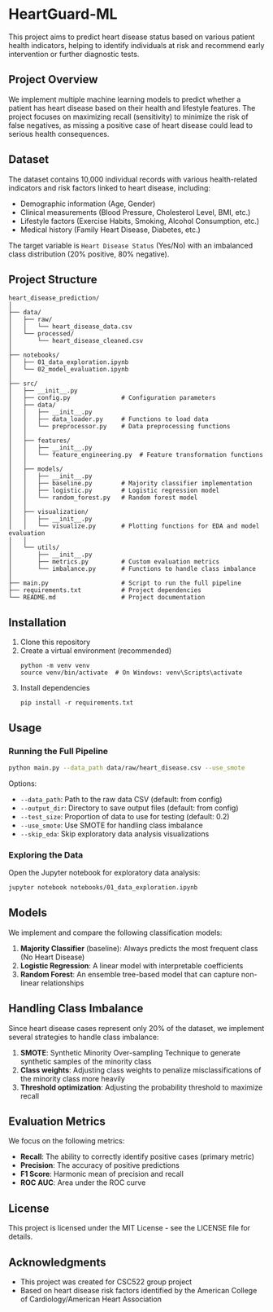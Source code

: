 # HeartGuard-ML

This project aims to predict heart disease status based on various patient health indicators, helping to identify individuals at risk and recommend early intervention or further diagnostic tests.

## Project Overview

We implement multiple machine learning models to predict whether a patient has heart disease based on their health and lifestyle features. The project focuses on maximizing recall (sensitivity) to minimize the risk of false negatives, as missing a positive case of heart disease could lead to serious health consequences.

## Dataset

The dataset contains 10,000 individual records with various health-related indicators and risk factors linked to heart disease, including:

- Demographic information (Age, Gender)
- Clinical measurements (Blood Pressure, Cholesterol Level, BMI, etc.)
- Lifestyle factors (Exercise Habits, Smoking, Alcohol Consumption, etc.)
- Medical history (Family Heart Disease, Diabetes, etc.)

The target variable is `Heart Disease Status` (Yes/No) with an imbalanced class distribution (20% positive, 80% negative).

## Project Structure

```
heart_disease_prediction/
│
├── data/
│   ├── raw/
│   │   └── heart_disease_data.csv
│   └── processed/
│       └── heart_disease_cleaned.csv
│
├── notebooks/
│   ├── 01_data_exploration.ipynb
│   └── 02_model_evaluation.ipynb
│
├── src/
│   ├── __init__.py
│   ├── config.py              # Configuration parameters
│   ├── data/
│   │   ├── __init__.py
│   │   ├── data_loader.py     # Functions to load data
│   │   └── preprocessor.py    # Data preprocessing functions
│   │
│   ├── features/
│   │   ├── __init__.py
│   │   └── feature_engineering.py  # Feature transformation functions
│   │
│   ├── models/
│   │   ├── __init__.py
│   │   ├── baseline.py        # Majority classifier implementation
│   │   ├── logistic.py        # Logistic regression model
│   │   └── random_forest.py   # Random forest model
│   │
│   ├── visualization/
│   │   ├── __init__.py
│   │   └── visualize.py       # Plotting functions for EDA and model evaluation
│   │
│   └── utils/
│       ├── __init__.py
│       ├── metrics.py         # Custom evaluation metrics
│       └── imbalance.py       # Functions to handle class imbalance
│
├── main.py                    # Script to run the full pipeline
├── requirements.txt           # Project dependencies
└── README.md                  # Project documentation
```

## Installation

1. Clone this repository
2. Create a virtual environment (recommended)
   ```
   python -m venv venv
   source venv/bin/activate  # On Windows: venv\Scripts\activate
   ```
3. Install dependencies
   ```
   pip install -r requirements.txt
   ```

## Usage

### Running the Full Pipeline

```bash
python main.py --data_path data/raw/heart_disease.csv --use_smote
```

Options:
- `--data_path`: Path to the raw data CSV (default: from config)
- `--output_dir`: Directory to save output files (default: from config)
- `--test_size`: Proportion of data to use for testing (default: 0.2)
- `--use_smote`: Use SMOTE for handling class imbalance
- `--skip_eda`: Skip exploratory data analysis visualizations

### Exploring the Data

Open the Jupyter notebook for exploratory data analysis:
```bash
jupyter notebook notebooks/01_data_exploration.ipynb
```

## Models

We implement and compare the following classification models:

1. **Majority Classifier** (baseline): Always predicts the most frequent class (No Heart Disease)
2. **Logistic Regression**: A linear model with interpretable coefficients
3. **Random Forest**: An ensemble tree-based model that can capture non-linear relationships

## Handling Class Imbalance

Since heart disease cases represent only 20% of the dataset, we implement several strategies to handle class imbalance:

1. **SMOTE**: Synthetic Minority Over-sampling Technique to generate synthetic samples of the minority class
2. **Class weights**: Adjusting class weights to penalize misclassifications of the minority class more heavily
3. **Threshold optimization**: Adjusting the probability threshold to maximize recall

## Evaluation Metrics

We focus on the following metrics:

- **Recall**: The ability to correctly identify positive cases (primary metric)
- **Precision**: The accuracy of positive predictions
- **F1 Score**: Harmonic mean of precision and recall
- **ROC AUC**: Area under the ROC curve

## License

This project is licensed under the MIT License - see the LICENSE file for details.

## Acknowledgments

- This project was created for CSC522 group project
- Based on heart disease risk factors identified by the American College of Cardiology/American Heart Association